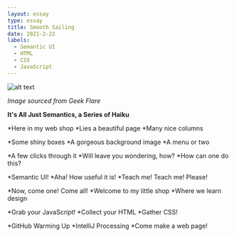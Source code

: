 ```yaml
---
layout: essay
type: essay
title: Smooth Sailing
date: 2021-2-22
labels:
  - Semantic UI
  - HTML
  - CSS
  - JavaScript
---
```


![alt text](https://geekflare.com/wp-content/uploads/2019/12/css-gif.gif)

*Image sourced from Geek Flare*

**It's All Just Semantics, a Series of Haiku**

*Here in my web shop
*Lies a beautiful page
*Many nice columns

*Some shiny boxes
*A gorgeous background image
*A menu or two

*A few clicks through it
*Will leave you wondering, how?
*How can one do this?

*Semantic UI!
*Aha! How useful it is! 
*Teach me! Teach me! Please!

*Now, come one! Come all!
*Welcome to my little shop
*Where we learn design

*Grab your JavaScript!
*Collect your HTML
*Gather CSS!

*GitHub Warming Up
*IntelliJ Processing
*Come make a web page!
